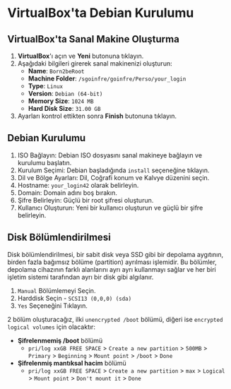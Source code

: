 #  VirtualBox'ta Debian Kurulumu

## VirtualBox'ta Sanal Makine Oluşturma

1. **VirtualBox**'ı açın ve **Yeni** butonuna tıklayın.
2. Aşağıdaki bilgileri girerek sanal makinenizi oluşturun:
   - **Name**: `Born2beRoot`
   - **Machine Folder**: `/sgoinfre/goinfre/Perso/your_login`
   - **Type**: `Linux`
   - **Version**: `Debian (64-bit)`
   - **Memory Size**: `1024 MB`
   - **Hard Disk Size**: `31.00 GB`
3. Ayarları kontrol ettikten sonra **Finish** butonuna tıklayın.

## Debian Kurulumu
1. ISO Bağlayın: Debian ISO dosyasını sanal makineye bağlayın ve kurulumu başlatın.
3. Kurulum Seçimi: Debian başladığında `install` seçeneğine tıklayın.
4. Dil ve Bölge Ayarları: Dil, Coğrafi konum ve Kalvye düzenini seçin.
5. Hostname: `your_login42` olarak belirleyin.
6. Domain: Domain adını boş bırakın.
7. Şifre Belirleyin: Güçlü bir root şifresi oluşturun.
8. Kullanıcı Oluşturun: Yeni bir kullanıcı oluşturun ve güçlü bir şifre belirleyin.

## Disk Bölümlendirilmesi
Disk bölümlendirilmesi, bir sabit disk veya SSD gibi bir depolama aygıtının, birden fazla bağımsız bölüme (partition) ayrılması işlemidir. Bu bölümler, depolama cihazının farklı alanlarını ayrı ayrı kullanmayı sağlar ve her biri işletim sistemi tarafından ayrı bir disk gibi algılanır.
1. `Manual` Bölümlemeyi Seçin.
2. Harddisk Seçin - `SCSI13 (0,0,0) (sda)`
3. `Yes` Seçeneğini Tıklayın.

2 bölüm oluşturacağız, ilki `unencrypted /boot` bölümü, diğeri ise `encrypted logical volumes`  için olacaktır:
- **Şifrelenmemiş /boot** bölümü
   - `pri/log xxGB FREE SPACE` > `Create a new partition` > `500MB` > `Primary` > `Beginning` > `Mount point` > `/boot` > `Done`
- **Şifrelenmiş mantıksal hacim** bölümü
   - `pri/log xxGB FREE SPACE` > `Create a new partition` > `max` > `Logical` > `Mount point` > `Don't mount it` > `Done`
















